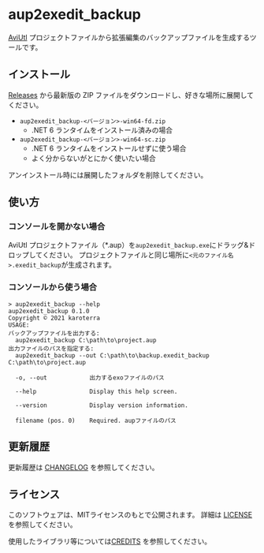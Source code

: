 # aup2exedit_backup

[AviUtl](http://spring-fragrance.mints.ne.jp/aviutl/)
プロジェクトファイルから拡張編集のバックアップファイルを生成するツールです。

## インストール

[Releases](https://github.com/karoterra/aup2exedit_backup/releases)
から最新版の ZIP ファイルをダウンロードし、好きな場所に展開してください。

- `aup2exedit_backup-<バージョン>-win64-fd.zip`
  - .NET 6 ランタイムをインストール済みの場合
- `aup2exedit_backup-<バージョン>-win64-sc.zip`
  - .NET 6 ランタイムをインストールせずに使う場合
  - よく分からないがとにかく使いたい場合

アンインストール時には展開したフォルダを削除してください。

## 使い方

### コンソールを開かない場合
AviUtl プロジェクトファイル（*.aup）を`aup2exedit_backup.exe`にドラッグ&ドロップしてください。
プロジェクトファイルと同じ場所に`<元のファイル名>.exedit_backup`が生成されます。

### コンソールから使う場合
```
> aup2exedit_backup --help
aup2exedit_backup 0.1.0
Copyright © 2021 karoterra
USAGE:
バックアップファイルを出力する:
  aup2exedit_backup C:\path\to\project.aup
出力ファイルのパスを指定する:
  aup2exedit_backup --out C:\path\to\backup.exedit_backup C:\path\to\project.aup

  -o, --out            出力するexoファイルのパス

  --help               Display this help screen.

  --version            Display version information.

  filename (pos. 0)    Required. aupファイルのパス
```

## 更新履歴

更新履歴は [CHANGELOG](CHANGELOG.md) を参照してください。

## ライセンス

このソフトウェアは、MITライセンスのもとで公開されます。
詳細は [LICENSE](LICENSE) を参照してください。

使用したライブラリ等については[CREDITS](CREDITS.md) を参照してください。
